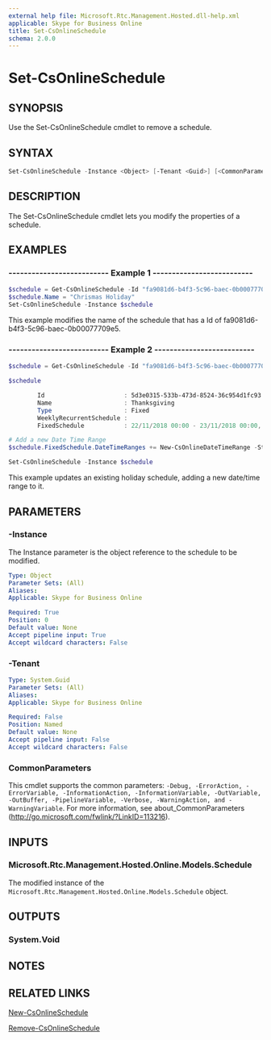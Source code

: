 ```yaml
---
external help file: Microsoft.Rtc.Management.Hosted.dll-help.xml
applicable: Skype for Business Online
title: Set-CsOnlineSchedule
schema: 2.0.0
---
```


# Set-CsOnlineSchedule

## SYNOPSIS
Use the Set-CsOnlineSchedule cmdlet to remove a schedule.

## SYNTAX
```powershell
Set-CsOnlineSchedule -Instance <Object> [-Tenant <Guid>] [<CommonParameters>]
```

## DESCRIPTION
The Set-CsOnlineSchedule cmdlet lets you modify the properties of a schedule.

## EXAMPLES

### -------------------------- Example 1 --------------------------
```powershell
$schedule = Get-CsOnlineSchedule -Id "fa9081d6-b4f3-5c96-baec-0b00077709e5"
$schedule.Name = "Chrismas Holiday"
Set-CsOnlineSchedule -Instance $schedule
```

This example modifies the name of the schedule that has a Id of fa9081d6-b4f3-5c96-baec-0b00077709e5.


### -------------------------- Example 2 --------------------------
```powershell
$schedule = Get-CsOnlineSchedule -Id "fa9081d6-b4f3-5c96-baec-0b00077709e5"

$schedule

        Id                      : 5d3e0315-533b-473d-8524-36c954d1fc93
        Name                    : Thanksgiving
        Type                    : Fixed
        WeeklyRecurrentSchedule :
        FixedSchedule           : 22/11/2018 00:00 - 23/11/2018 00:00, 28/11/2019 00:00 - 29/11/2019 00:00, 26/11/2020 00:00 - 27/11/2020 00:00

# Add a new Date Time Range
$schedule.FixedSchedule.DateTimeRanges += New-CsOnlineDateTimeRange -Start "25/11/2021" -End "26/11/2021"

Set-CsOnlineSchedule -Instance $schedule
```

This example updates an existing holiday schedule, adding a new date/time range to it.


## PARAMETERS

### -Instance
The Instance parameter is the object reference to the schedule to be modified.


```yaml
Type: Object
Parameter Sets: (All)
Aliases:
Applicable: Skype for Business Online

Required: True
Position: 0
Default value: None
Accept pipeline input: True
Accept wildcard characters: False
```

### -Tenant

```yaml
Type: System.Guid
Parameter Sets: (All)
Aliases:
Applicable: Skype for Business Online

Required: False
Position: Named
Default value: None
Accept pipeline input: False
Accept wildcard characters: False
```

### CommonParameters
This cmdlet supports the common parameters: `-Debug, -ErrorAction, -ErrorVariable, -InformationAction, -InformationVariable, -OutVariable, -OutBuffer, -PipelineVariable, -Verbose, -WarningAction, and -WarningVariable`. For more information, see about_CommonParameters (http://go.microsoft.com/fwlink/?LinkID=113216).

## INPUTS

### Microsoft.Rtc.Management.Hosted.Online.Models.Schedule
The modified instance of the `Microsoft.Rtc.Management.Hosted.Online.Models.Schedule` object.


## OUTPUTS

### System.Void


## NOTES

## RELATED LINKS

[New-CsOnlineSchedule](New-CsOnlineSchedule.md)

[Remove-CsOnlineSchedule](Remove-CsOnlineSchedule.md)